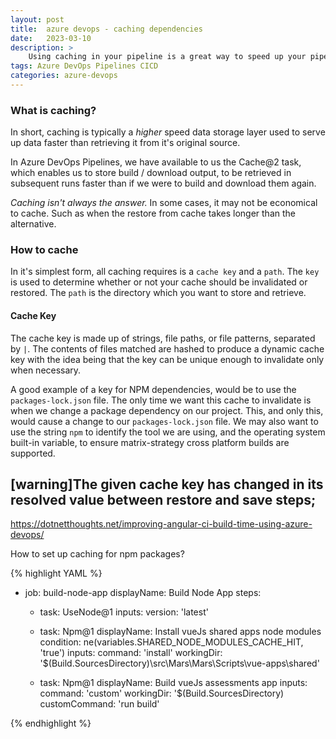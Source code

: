 ```yaml
---
layout: post
title:  azure devops - caching dependencies
date:   2023-03-10
description: >
    Using caching in your pipeline is a great way to speed up your pipeline's execution time.
tags: Azure DevOps Pipelines CICD
categories: azure-devops
---
```


### What is caching?

In short, caching is typically a _higher_ speed data storage layer used to serve up data faster than retrieving it from it's original source.

In Azure DevOps Pipelines, we have available to us the Cache@2 task, which enables us to store build / download output, to be retrieved in subsequent runs faster than if we were to build and download them again.

*Caching isn't always the answer.* In some cases, it may not be economical to cache. Such as when the restore from cache takes longer than the alternative. 

### How to cache

In it's simplest form, all caching requires is a `cache key` and a `path`. The `key` is used to determine whether or not your cache should be invalidated or restored. The `path` is the directory which you want to store and retrieve.

#### Cache Key

The cache key is made up of strings, file paths, or file patterns, separated by `|`. The contents of files matched are hashed to produce a dynamic cache key with the idea being that the key can be unique enough to invalidate only when necessary.

A good example of a key for NPM dependencies, would be to use the `packages-lock.json` file. The only time we want this cache to invalidate is when we change a package dependency on our project. This, and only this, would cause a change to our `packages-lock.json` file. We may also want to use the string `npm` to identify the tool we are using, and the operating system built-in variable, to ensure matrix-strategy cross platform builds are supported.

## [warning]The given cache key has changed in its resolved value between restore and save steps;
<https://dotnetthoughts.net/improving-angular-ci-build-time-using-azure-devops/>

How to set up caching for npm packages?

{% highlight YAML %}

- job: build-node-app
  displayName: Build Node App
  steps:

  - task: UseNode@1
    inputs:
      version: 'latest'

  - task: Npm@1
    displayName: Install vueJs shared apps node modules
    condition: ne(variables.SHARED_NODE_MODULES_CACHE_HIT, 'true')
    inputs:
      command: 'install'
      workingDir: '$(Build.SourcesDirectory)\src\Mars\Mars\Scripts\vue-apps\shared'

  - task: Npm@1
    displayName: Build vueJs assessments app
    inputs:
      command: 'custom'
      workingDir: '$(Build.SourcesDirectory)
      customCommand: 'run build'
      
{% endhighlight %}
